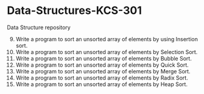 # Data-Structures-KCS-301
Data Structure repository 

9. Write a program to sort an unsorted array of elements by using Insertion sort.
10. Write a program to sort an unsorted array of elements by Selection Sort.
11. Write a program to sort an unsorted array of elements by Bubble Sort.
12. Write a program to sort an unsorted array of elements by Quick Sort.
13. Write a program to sort an unsorted array of elements by Merge Sort.
14. Write a program to sort an  unsorted array of elements by Radix Sort.
15. Write a program to sort an unsorted array of elements by Heap Sort.
